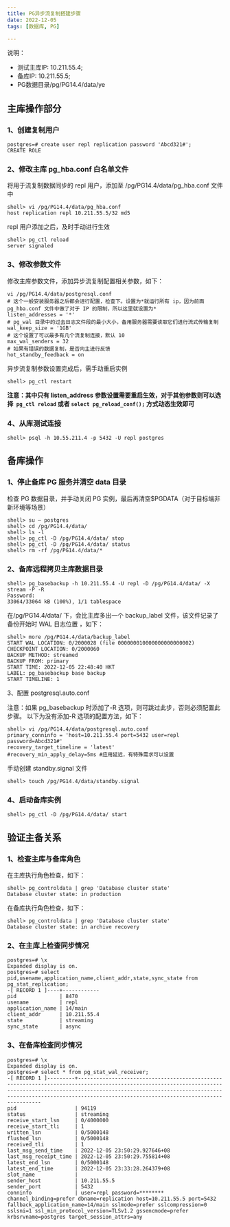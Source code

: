 ```yaml
---
title: PG异步流复制搭建步骤
date: 2022-12-05
tags: [数据库, PG]

---
```

说明：
- 测试主库IP: 10.211.55.4;
- 备库IP: 10.211.55.5;
- PG数据目录/pg/PG14.4/data/ye

## 主库操作部分

### 1、创建复制用户

```
postgres=# create user repl replication password 'Abcd321#';
CREATE ROLE
```

### 2、修改主库 pg_hba.conf 白名单文件

将用于流复制数据同步的 repl 用户，添加至 /pg/PG14.4/data/pg_hba.conf 文件中

```
shell> vi /pg/PG14.4/data/pg_hba.conf
host replication repl 10.211.55.5/32 md5
```

repl 用户添加之后，及时手动进行生效

```
shell> pg_ctl reload
server signaled
```

### 3、修改参数文件

<!--more-->

修改主库参数文件，添加异步流复制配置相关参数，如下：

```
vi /pg/PG14.4/data/postgresql.conf
# 这个一般安装服务器之后都会进行配置，检查下。设置为*就运行所有 ip，因为前面 pg_hba.conf 文件中做了对于 IP 的限制，所以这里就设置为*
listen_addresses = '*'
# pg_wal 目录中的过去日志文件段的最小大小，备用服务器需要读取它们进行流式传输复制
wal_keep_size = '1GB'
# 这个设置了可以最多有几个流复制连接，默认 10
max_wal_senders = 32
# 如果有错误的数据复制，是否向主进行反馈
hot_standby_feedback = on
```

异步流复制参数设置完成后，需手动重启实例

```
shell> pg_ctl restart
```

**注意：其中只有 listen_address 参数设置需要重启生效，对于其他参数则可以选择` pg_ctl reload` 或者 `select pg_reload_conf();` 方式动态生效即可**

### 4、从库测试连接

```
shell> psql -h 10.55.211.4 -p 5432 -U repl postgres
```

## 备库操作

### 1、停止备库 PG 服务并清空 data 目录

检查 PG 数据目录，并手动关闭 PG 实例，最后再清空$PGDATA（对于目标端非新环境等场景）

```
shell> su – postgres
shell> cd /pg/PG14.4/data/
shell> ls -l
shell> pg_ctl -D /pg/PG14.4/data/ stop
shell> pg_ctl -D /pg/PG14.4/data/ status
shell> rm -rf /pg/PG14.4/data/*
```

### 2、备库远程拷贝主库数据目录

```
shell> pg_basebackup -h 10.211.55.4 -U repl -D /pg/PG14.4/data/ -X stream -P -R
Password: 
33064/33064 kB (100%), 1/1 tablespace
```

在/pg/PG14.4/data/ 下，会比主库多出一个 backup_label 文件，该文件记录了备份开始时 WAL 日志位置 ，如下：

```
shell> more /pg/PG14.4/data/backup_label
START WAL LOCATION: 0/2000028 (file 000000010000000000000002)
CHECKPOINT LOCATION: 0/2000060
BACKUP METHOD: streamed
BACKUP FROM: primary
START TIME: 2022-12-05 22:48:40 HKT
LABEL: pg_basebackup base backup
START TIMELINE: 1
```

3、配置 postgresql.auto.conf

注意：如果 pg_basebackup 时添加了-R 选项，则可跳过此步，否则必须配置此步骤。
以下为没有添加-R 选项的配置方法，如下：

```
shell> vi /pg/PG14.4/data/postgresql.auto.conf
primary_conninfo = 'host=10.211.55.4 port=5432 user=repl password=Abcd321#'
recovery_target_timeline = 'latest'
#recovery_min_apply_delay=5ms #应用延迟，有特殊需求可以设置
```

手动创建 standby.signal 文件

```
shell> touch /pg/PG14.4/data/standby.signal
```

### 4、启动备库实例

```
shell> pg_ctl -D /pg/PG14.4/data/ start
```

## 验证主备关系

### 1、检查主库与备库角色

在主库执行角色检查，如下：
```
shell> pg_controldata | grep 'Database cluster state'
Database cluster state: in production
```

在备库执行角色检查，如下：
```
shell> pg_controldata | grep 'Database cluster state'
Database cluster state: in archive recovery
```

### 2、在主库上检查同步情况

```
postgres=# \x
Expanded display is on.
postgres=# select pid,usename,application_name,client_addr,state,sync_state from pg_stat_replication;
-[ RECORD 1 ]----+------------
pid              | 8470
usename          | repl
application_name | 14/main
client_addr      | 10.211.55.4
state            | streaming
sync_state       | async
```

### 3、在备库检查同步情况

```
postgres=# \x
Expanded display is on.
postgres=# select * from pg_stat_wal_receiver;
-[ RECORD 1 ]---------+----------------------------------------------------------------------------------------------------------------------------------------------------------------------------------------------------------------------------------------------------------------------------
pid                   | 94119
status                | streaming
receive_start_lsn     | 0/4000000
receive_start_tli     | 1
written_lsn           | 0/5000148
flushed_lsn           | 0/5000148
received_tli          | 1
last_msg_send_time    | 2022-12-05 23:50:29.927646+08
last_msg_receipt_time | 2022-12-05 23:50:29.755814+08
latest_end_lsn        | 0/5000148
latest_end_time       | 2022-12-05 23:33:28.264379+08
slot_name             |
sender_host           | 10.211.55.5
sender_port           | 5432
conninfo              | user=repl password=******** channel_binding=prefer dbname=replication host=10.211.55.5 port=5432 fallback_application_name=14/main sslmode=prefer sslcompression=0 sslsni=1 ssl_min_protocol_version=TLSv1.2 gssencmode=prefer krbsrvname=postgres target_session_attrs=any
```

